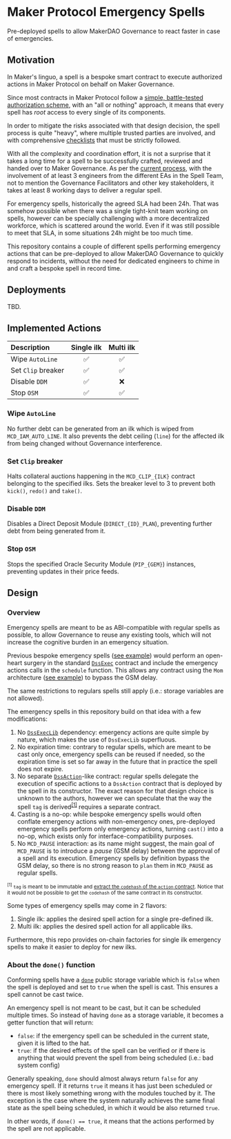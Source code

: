 # Maker Protocol Emergency Spells

Pre-deployed spells to allow MakerDAO Governance to react faster in case of emergencies.

## Motivation

In Maker's linguo, a spell is a bespoke smart contract to execute authorized actions in Maker Protocol on behalf on
Maker Governance.

Since most contracts in Maker Protocol follow a [simple, battle-tested authorization scheme][auth], with an "all or
nothing" approach, it means that every spell has _root_ access to every single of its components.

[auth]: https://github.com/makerdao/pe-checklists/blob/master/core/standards.md#permissions

In order to mitigate the risks associated with that design decision, the spell process is quite "heavy", where
multiple trusted parties are involved, and with comprehensive [checklists][spell-checklists] that must be strictly
followed.

[spell-checklists]: https://github.com/makerdao/pe-checklists/tree/master/spell

With all the complexity and coordination effort, it is not a surprise that it takes a long time for a spell to be
successfully crafted, reviewed and handed over to Maker Governance. As per the [current process][spell-schedule], with
the involvement of at least 3 engineers from the different EAs in the Spell Team, not to mention the Governance
Facilitators and other key stakeholders, it takes at least 8 working days to deliver a regular spell.

[spell-schedule]: https://github.com/makerdao/pe-checklists/blob/master/spell/spell-crafter-mainnet-workflow.md#spell-coordination-schedule

For emergency spells, historically the agreed SLA had been 24h. That was somehow possible when there was a single
tight-knit team working on spells, however can be specially challenging with a more decentralized workforce, which is
scattered around the world. Even if it was still possible to meet that SLA, in some situations 24h might be too much
time.

This repository contains a couple of different spells performing emergency actions that can be pre-deployed to allow
MakerDAO Governance to quickly respond to incidents, without the need for dedicated engineers to chime in and craft a
bespoke spell in record time.

## Deployments

TBD.

## Implemented Actions

| Description        | Single ilk         | Multi ilk          |
| :----------        | :--------:         | :-------:          |
| Wipe `AutoLine`    | :white_check_mark: | :white_check_mark: |
| Set `Clip` breaker | :white_check_mark: | :white_check_mark: |
| Disable `DDM`      | :white_check_mark: | :x:                |
| Stop `OSM`         | :white_check_mark: | :white_check_mark: |

### Wipe `AutoLine`

No further debt can be generated from an ilk which is wiped from `MCD_IAM_AUTO_LINE`. It also prevents the debt ceiling
(`line`) for the affected ilk from being changed without Governance interference.

### Set `Clip` breaker

Halts collateral auctions happening in the `MCD_CLIP_{ILK}` contract belonging to the specified ilks. Sets the breaker level to 3
to prevent both `kick()`, `redo()` and `take()`.

### Disable `DDM`

Disables a Direct Deposit Module (`DIRECT_{ID}_PLAN`), preventing further debt from being generated from it.

### Stop `OSM`

Stops the specified Oracle Security Module (`PIP_{GEM}`) instances, preventing updates in their price feeds.

## Design

### Overview

Emergency spells are meant to be as ABI-compatible with regular spells as possible, to allow Governance to reuse any
existing tools, which will not increase the cognitive burden in an emergency situation.

Previous bespoke emergency spells ([see example][example-emergency-spell]) would perform an open-heart surgery in the
standard [`DssExec`][dss-exec] contract and include the emergency actions calls in the `schedule` function. This allows
any contract using the `Mom` architecture ([see example][example-mom]) to bypass the GSM delay.

The same restrictions to regulars spells still apply (i.e.: storage variables are not allowed).

The emergency spells in this repository build on that idea with a few modifications:

1. No [`DssExecLib`][dss-exec-lib] dependency: emergency actions are quite simple by nature, which makes the use of
   `DssExecLib` superfluous.
1. No expiration time: contrary to regular spells, which are meant to be cast only once, emergency spells can be reused
   if needed, so the expiration time is set so far away in the future that in practice the spell does not expire.
1. No separate [`DssAction`][dss-action]-like contract: regular spells delegate the execution of specific actions to a
   `DssAction` contract that is deployed by the spell in its constructor. The exact reason for that design choice is
   unknown to the authors, however we can speculate that the way the spell `tag` is derived<sup>[\[1\]](#fn-1)</sup>
   requires a separate contract.
1. Casting is a no-op: while bespoke emergency spells would often conflate emergency actions with non-emergency ones,
   pre-deployed emergency spells perform only emergency actions, turning `cast()` into a no-op, which exists only for
   interface-compatibility purposes.
1. No `MCD_PAUSE` interaction: as its name might suggest, the main goal of `MCD_PAUSE` is to introduce a _pause_ (GSM
   delay) between the approval of a spell and its execution. Emergency spells by definition bypass the GSM delay, so
   there is no strong reason to `plan` them in `MCD_PAUSE` as regular spells.

[example-emergency-spell]: https://github.com/makerdao/spells-mainnet/blob/8b0e1c354a0add49f595eea01ca3a822e782ab0d/archive/2022-06-15-DssSpell/DssSpell.sol
[dss-exec]: https://github.com/makerdao/dss-exec-lib/blob/69b658f35d8618272cd139dfc18c5713caf6b96b/src/DssExec.sol
[dss-exec-lib]: https://github.com/makerdao/dss-exec-lib/blob/69b658f35d8618272cd139dfc18c5713caf6b96b/src/DssExecLib.sol
[dss-action]: https://github.com/makerdao/dss-exec-lib/blob/69b658f35d8618272cd139dfc18c5713caf6b96b/src/DssAction.sol
[example-mom]: https://etherscan.io/address/0x9c257e5Aaf73d964aEBc2140CA38078988fB0C10

<sub id="fn-1"><sup>\[1\]</sup> `tag` is meant to be immutable and [extract the `codehash` of the `action`
contract][spell-tag]. Notice that it would not be possible to get the `codehash` of the same contract in its
constructor.</sub>

[spell-tag]: https://github.com/makerdao/dss-exec-lib/blob/69b658f35d8618272cd139dfc18c5713caf6b96b/src/DssExec.sol#L75

Some types of emergency spells may come in 2 flavors:

1. Single ilk: applies the desired spell action for a single pre-defined ilk.
1. Multi ilk: applies the desired spell action for all applicable ilks.

Furthermore, this repo provides on-chain factories for single ilk emergency spells to make it easier to deploy for new
ilks.

### About the `done()` function

Conforming spells have a [`done`][spell-done] public storage variable which is `false` when the spell is deployed and
set to `true` when the spell is cast. This ensures a spell cannot be cast twice.

An emergency spell is not meant to be cast, but it can be scheduled multiple times. So instead of having `done` as a
storage variable, it becomes a getter function that will return:
- `false`: if the emergency spell can be scheduled in the current state, given it is lifted to the hat.
- `true`: if the desired effects of the spell can be verified or if there is anything that would prevent the spell from
  being scheduled (i.e.: bad system config)

Generally speaking, `done` should almost always return `false` for any emergency spell. If it returns `true` it means it
has just been scheduled or there is most likely something wrong with the modules touched by it. The exception is the
case where the system naturally achieves the same final state as the spell being scheduled, in which it would be also
returned `true`.

In other words, if `done() == true`, it means that the actions performed by the spell are not applicable.

[spell-done]: https://github.com/makerdao/dss-exec-lib/blob/69b658f35d8618272cd139dfc18c5713caf6b96b/src/DssExec.sol#L43
